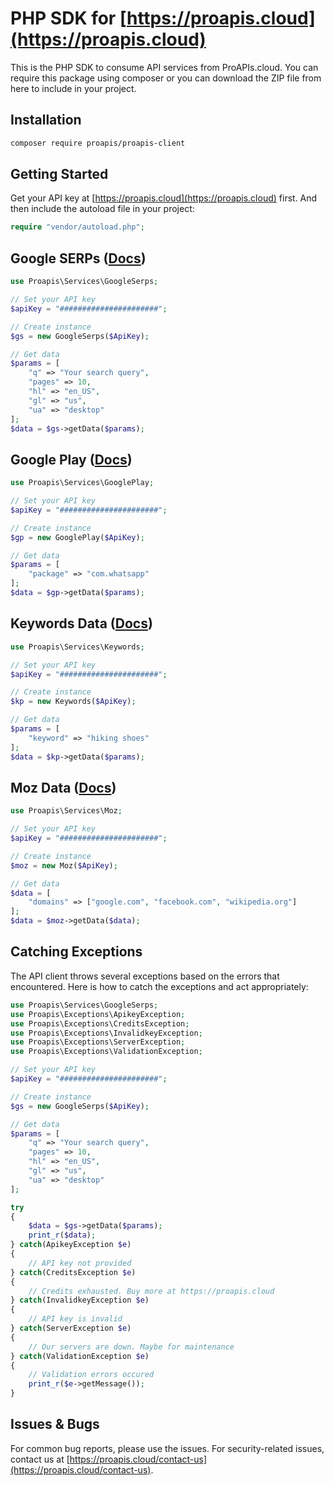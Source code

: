 # PHP SDK for [https://proapis.cloud](https://proapis.cloud)

This is the PHP SDK to consume API services from ProAPIs.cloud. You can require this package using composer or you can download the ZIP file from here to include in your project.

## Installation

```bash
composer require proapis/proapis-client
```

## Getting Started
Get your API key at [https://proapis.cloud](https://proapis.cloud) first. And then include the autoload file in your project:
```php
require "vendor/autoload.php";
```

## Google SERPs ([Docs](https://proapis.cloud/apis/google-serps-api/))

```php
use Proapis\Services\GoogleSerps;

// Set your API key
$apiKey = "######################";

// Create instance
$gs = new GoogleSerps($ApiKey);

// Get data
$params = [
    "q" => "Your search query",
    "pages" => 10,
    "hl" => "en_US",
    "gl" => "us",
    "ua" => "desktop"
];
$data = $gs->getData($params);
```

## Google Play ([Docs](https://proapis.cloud/apis/google-play-api/))

```php
use Proapis\Services\GooglePlay;

// Set your API key
$apiKey = "######################";

// Create instance
$gp = new GooglePlay($ApiKey);

// Get data
$params = [
    "package" => "com.whatsapp"
];
$data = $gp->getData($params);
```

## Keywords Data ([Docs](https://proapis.cloud/apis/google-keyword-planner-api/))

```php
use Proapis\Services\Keywords;

// Set your API key
$apiKey = "######################";

// Create instance
$kp = new Keywords($ApiKey);

// Get data
$params = [
    "keyword" => "hiking shoes"
];
$data = $kp->getData($params);
```

## Moz Data ([Docs](https://proapis.cloud/apis/moz-api/))

```php
use Proapis\Services\Moz;

// Set your API key
$apiKey = "######################";

// Create instance
$moz = new Moz($ApiKey);

// Get data
$data = [
    "domains" => ["google.com", "facebook.com", "wikipedia.org"]
];
$data = $moz->getData($data);
```

## Catching Exceptions
The API client throws several exceptions based on the errors that encountered. Here is how to catch the exceptions and act appropriately:

```php
use Proapis\Services\GoogleSerps;
use Proapis\Exceptions\ApikeyException;
use Proapis\Exceptions\CreditsException;
use Proapis\Exceptions\InvalidkeyException;
use Proapis\Exceptions\ServerException;
use Proapis\Exceptions\ValidationException;

// Set your API key
$apiKey = "######################";

// Create instance
$gs = new GoogleSerps($ApiKey);

// Get data
$params = [
    "q" => "Your search query",
    "pages" => 10,
    "hl" => "en_US",
    "gl" => "us",
    "ua" => "desktop"
];

try
{
    $data = $gs->getData($params);
    print_r($data);
} catch(ApikeyException $e) 
{
    // API key not provided
} catch(CreditsException $e)
{
    // Credits exhausted. Buy more at https://proapis.cloud
} catch(InvalidkeyException $e)
{
    // API key is invalid
} catch(ServerException $e)
{
    // Our servers are down. Maybe for maintenance
} catch(ValidationException $e)
{
    // Validation errors occured
    print_r($e->getMessage());
}
```

## Issues & Bugs

For common bug reports, please use the issues. For security-related issues, contact us at [https://proapis.cloud/contact-us](https://proapis.cloud/contact-us).
